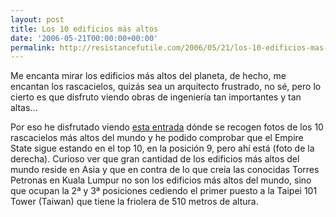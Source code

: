 ```yaml
---
layout: post
title: Los 10 edificios más altos
date: '2006-05-21T00:00:00+00:00'
permalink: http://resistancefutile.com/2006/05/21/los-10-edificios-mas-altos/
---
```

<a href="http://www.dailybuzzer.com/amazing-high-skyscrapers-photos"><img style="float:right; margin:0 0 10px 10px;cursor:pointer; cursor:hand;" src="http://photos1.blogger.com/blogger/6639/1972/320/Imagen%201.4.png" border="0" alt="" /></a>Me encanta mirar los edificios más altos del planeta, de hecho, me encantan los rascacielos, quizás sea un arquitecto frustrado, no sé, pero lo cierto es que disfruto viendo obras de ingeniería tan importantes y tan altas... 

Por eso he disfrutado viendo <a href="http://www.dailybuzzer.com/amazing-high-skyscrapers-photos">esta entrada</a> dónde se recogen fotos de los 10 rascacielos más altos del mundo y he podido comprobar que el Empire State sigue estando en el top 10, en la posición 9, pero ahí está (foto de la derecha). Curioso ver que gran cantidad de los edificios más altos del mundo reside en Asia y que en contra de lo que creía las conocidas Torres Petronas en Kuala Lumpur no son los edificios más altos del mundo, sino que ocupan la 2ª y 3ª posiciones cediendo el primer puesto a la Taipei 101 Tower (Taiwan) que tiene la friolera de 510 metros de altura.
